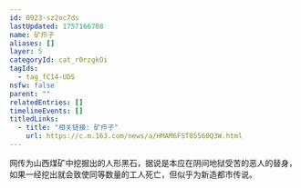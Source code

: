 ```yaml
---
id: 0923-sz2oc7ds
lastUpdated: 1757166788
name: 矿疖子
aliases: []
layer: 5
categoryId: cat_r0rzgkOi
tagIds:
  - tag_fC14-UDS
nsfw: false
parent: ""
relatedEntries: []
timelineEvents: []
titledLinks:
  - title: "相关链接: 矿疖子"
    url: https://c.m.163.com/news/a/HMAM6FST05560Q3W.html
---
```


网传为山西煤矿中挖掘出的人形黑石，据说是本应在阴间地狱受苦的恶人的替身，如果一经挖出就会致使同等数量的工人死亡，但似乎为新造都市传说。